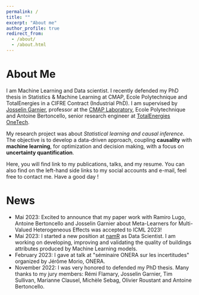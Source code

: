 ```yaml
---
permalink: /
title: ""
excerpt: "About me"
author_profile: true
redirect_from: 
  - /about/
  - /about.html
---
```


About Me
============

I am Machine Learning and Data scientist. I recently defended my PhD thesis in Statistics & Machine Learning at CMAP, Ecole Polytechnique and TotalEnergies in a CIFRE Contract (Industrial PhD). I am supervised by [Josselin Garnier](https://josselin-garnier.org/), professor at the [CMAP Laboratory](https://portail.polytechnique.edu/cmap/en/presentation), Ecole Polytechnique and Antoine Bertoncello, senior research engineer at [TotalEnergies OneTech](https://totalenergies.publispeak.com/shareholders-newsletter-67/doc/article/8/).

My research project was about _Statistical learning and causal inference_. The objective is to develop a data-driven approach, coupling **causality** with **machine learning**, for optimization and decision making, with a focus on **uncertainty quantification**.

Here, you will find link to my publications, talks, and my resume. You can also find on the left-hand side links to my social accounts and e-mail, feel free to contact me.
Have a good day !

News
============

* Mai 2023: Excited to announce that my paper work with Ramiro Lugo, Antoine Bertoncello and Josselin Garnier about Meta-Learners for Multi-Valued Heterogeneous Effects was accepted to ICML 2023!
* Mai 2023: I started a new position at [namR](https://namr.com/en/) as Data Scientist. I am working on developing, improving and validating the quality of buildings attributes produced by Machine Learning models.
* February 2023: I gave at talk at "séminaire ONERA sur les incertitudes" organized by Jérôme Morio, ONERA.
* November 2022: I was very honored to defended my PhD thesis. Many thanks to my jury members: Rémi Flamary, Josselin Garnier, Tim Sullivan, Marianne Clausel, Michèle Sebag, Olivier Roustant and Antoine Bertoncello.


